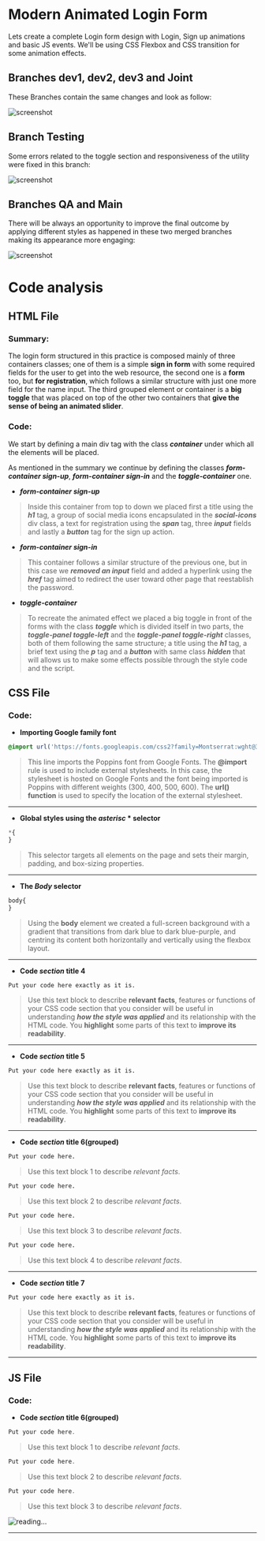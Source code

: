 # Modern Animated Login Form

Lets create a complete Login form design with Login, Sign up animations and basic JS events. We'll be using CSS Flexbox and CSS transition for some animation effects.

## Branches dev1, dev2, dev3 and Joint
These Branches contain the same changes and look as follow:
>
![screenshot](pics/screenshot1.png)

## Branch Testing
Some errors related to the toggle section and responsiveness of the utility were fixed in this branch:
>
![screenshot](pics/screenshot2.png)

## Branches QA and Main
There will be always an opportunity to improve the final outcome by applying different styles as happened in these two merged branches making its appearance more engaging:
>
![screenshot](pics/screenshot3.png)

  

#  Code analysis

##  HTML File

###  Summary:
The login form structured in this practice is composed mainly of three  containers classes; one of them is a simple **sign in form** with some required fields for the user to get into the web resource, the second one is a **form** too, but **for registration**, which follows a similar structure  with just one more field for the name input. The third grouped element or container is a **big toggle** that was placed on top of the other two containers that **give the sense of being an animated slider**.

###  Code:
We start by defining a main div tag with the class _**container**_ under which all the elements will be placed.

As mentioned in the summary we continue by defining the classes **_form-container sign-up_**, **_form-container sign-in_** and the **_toggle-container_**  one.

- **_form-container sign-up_**
> Inside this container from top to down we placed first a title using the 	**_h1_** tag, a group  of social media icons encapsulated in the **_social-icons_** div class, a text for registration using the **_span_** tag, three **_input_** fields and lastly a **_button_** tag for the sign up action.
> 
- **_form-container sign-in_**
>This container follows a similar structure of the previous one, but in this case we **_removed an input_** field and added a hyperlink using the **_href_** tag aimed to redirect the user toward other page that reestablish the password.
>
- **_toggle-container_**
> To recreate the animated effect we placed a big toggle in front of the forms with the class **_toggle_** which is divided itself in two parts, the **_toggle-panel toggle-left_** and the **_toggle-panel toggle-right_** classes, both of them following the same structure; a title using the **_h1_** tag, a brief text using the **_p_** tag and a **_button_** with same class **_hidden_** that will allows us to make some effects possible through the style code and the script.
 
>
##  CSS File

###  Code:

-  **Importing Google family font**
>
```css
@import url('https://fonts.googleapis.com/css2?family=Montserrat:wght@300;400;500;600;700&display=swap');
```
>This line imports the Poppins font from Google Fonts. The **@import** rule is used to include external stylesheets. In this case, the stylesheet is hosted on Google Fonts and the font being imported is Poppins with different weights (300, 400, 500, 600). The **url() function** is used to specify the location of the external stylesheet. 
***

-  **Global styles using the _asterisc_ * selector**
>
```css
*{
}
```
> This selector targets all elements on the page and sets their margin, padding, and box-sizing properties.
***

-  **The _Body_ selector**
>
```css
body{
}
```
> Using the **body** element we created a full-screen background with a gradient that transitions from dark blue to dark blue-purple, and centring its content both horizontally and vertically using the flexbox layout.
***

-  **Code _section_ title 4**
>
```css
Put your code here exactly as it is.
```
> Use this text block to describe **relevant facts**, features or functions of your CSS code section that you consider will be useful in understanding **_how the style was applied_** and its relationship with the HTML code. You **highlight** some parts of this text to **improve its readability**.
***

-  **Code _section_ title 5**
>
```css
Put your code here exactly as it is.
```
> Use this text block to describe **relevant facts**, features or functions of your CSS code section that you consider will be useful in understanding **_how the style was applied_** and its relationship with the HTML code. You **highlight** some parts of this text to **improve its readability**.
***
 
-  **Code _section_ title 6(grouped)**
>
```css
Put your code here.
```
> Use this text block 1 to describe _relevant facts_.
>
```css
Put your code here.
```
> Use this text block 2 to describe _relevant facts_.
>
```css
Put your code here.
```
> Use this text block 3 to describe _relevant facts_.
>
```css
Put your code here.
```
> Use this text block 4 to describe _relevant facts_.
***

-  **Code _section_ title 7**
>
```css
Put your code here exactly as it is.
```
> Use this text block to describe **relevant facts**, features or functions of your CSS code section that you consider will be useful in understanding **_how the style was applied_** and its relationship with the HTML code. You **highlight** some parts of this text to **improve its readability**.
***

 
>
##  JS File

###  Code:

-  **Code _section_ title 6(grouped)**
>
```js
Put your code here.
```
> Use this text block 1 to describe _relevant facts_.
>
```js
Put your code here.
```
> Use this text block 2 to describe _relevant facts_.
>
```js
Put your code here.
```
> Use this text block 3 to describe _relevant facts_.
>


![reading...](https://media.giphy.com/media/Tf3mp01bfrrUc/giphy.gif?cid=ecf05e47wajghtrc5targr7mju7coe0avdyurnehrr1krgdt&ep=v1_gifs_search&rid=giphy.gif&ct=g  "...How could I ever do so unless someone guide me?")

***